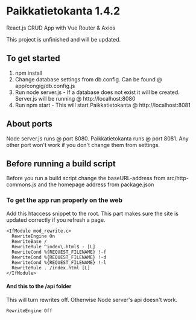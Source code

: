 # Paikkatietokanta 1.4.2
React.js CRUD App with Vue Router & Axios

This project is unfinished and will be updated. 

## To get started
1. npm install
2. Change database settings from db.config. Can be found @ app/congig/db.config.js
3. Run node server.js - If a database does not exist it will be created. Server.js will be running @ http://localhost:8080
4. Run npm start - This will start Paikkatietokanta @ http://localhost:8081

## About ports  
Node server.js runs @ port 8080. 
Paikkatietokanta runs @ port 8081.
Any other port won't work if you don't change them from settings.

## Before running a build script
Before you run a build script change the baseURL-address from src/http-commons.js 
and the homepage address from package.json

### To get the app run properly on the web
Add this htaccess snippet to the root.
This part makes sure the site is updated correctly if you refresh a page.

```
<IfModule mod_rewrite.c>
  RewriteEngine On
  RewriteBase /
  RewriteRule ^index\.html$ - [L]
  RewriteCond %{REQUEST_FILENAME} !-f
  RewriteCond %{REQUEST_FILENAME} !-d
  RewriteCond %{REQUEST_FILENAME} !-l
  RewriteRule . /index.html [L]
</IfModule> 
```

#### And this to the /api folder
This will turn rewrites off. Otherwise Node server's api doesn't work.

```
RewriteEngine Off
```